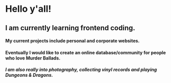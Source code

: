 # Hello y'all!
## I am currently learning frontend coding.
#### My current projects include personal and corporate websites. 
#### Eventually I would like to create an online database/community for people who love Murder Ballads.
##### I am also really into photography, collecting vinyl records and playing Dungeons & Dragons. 

<!--
**johnwess/johnwess** is a ✨ _special_ ✨ repository because its `README.md` (this file) appears on your GitHub profile.

Here are some ideas to get you started:

- 🔭 I’m currently working on ...
- 🌱 I’m currently learning ...
- 👯 I’m looking to collaborate on ...
- 🤔 I’m looking for help with ...
- 💬 Ask me about ...
- 📫 How to reach me: ...
- 😄 Pronouns: ...
- ⚡ Fun fact: ...
-->
